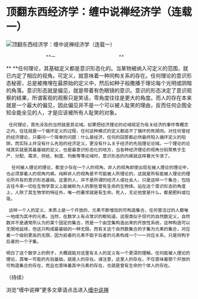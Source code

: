 顶翻东西经济学：缠中说禅经济学（连载一）
====

			

                                               

![顶翻东西经济学：缠中说禅经济学（连载一）](http://simg.sinajs.cn/blog7style/images/common/sg_trans.gif)

                                               

                   **一                        **

**      **任何理论，其基础定义都是意识形态化的。当某物被纳入可定义的范围，就已内定了相应的视角。可定义，就意味着一种同构关系的存在。任何理论的意识形态秘密，总是被掩埋在最原始的定义中，然后如种子般撒播于理论每个光明或阴暗的角落。意识形态就是偏见，就是带着有色眼镜的意识。意识的形态决定了意识观察的结果，所谓客观的观察只是笑话，零角度往往是更大的角度。而人的存在本来就是一个最大的偏见，因此偏见并不是一个可以被人耻笑的理由，反而任何企图全知全能全见的人，才是应该被所有人耻笑的对象。

     任何理论，首先涉及的当然就是其论域。如果把经济理论的论域规定为有关经济的事件等概念之内，往往就是一个循环定义的过程，任何这种模式的定义都逃不了循环的死胡同。对任何曾经的经济理论，只要问一个简单的问题：什么是经济，任何的回答都必然最终陷入循环定义的陷阱。而实际上并没有什么先验的经济定义，更没有什么关于经济的先验理论论域。一个理论的论域其实就是其最基础的定义，也是最意识形态化的地方，当各种经济理论的视角分别聚焦于生产、分配、需求、供给、制度、均衡等等论域时，意识形态的内裤就这样春光乍泄了。

      任何被人理论的理论，都至少存在一个人的视角。非人的视角即使出现在被人理论的理论中，也必须穿着人的视角内裤。纯粹非人的视角是不可能被人所理论的，这就是所有能被人理论的理论所共有的意识形态基础。这里的人，并不是所谓的经济人或社会人，只是这样一个集合，包括古往今来一切在生物学意义上能被称为人的那些曾有生命的生物体。站在这个意识形态的角度上，人除了其生物学的特征外，唯一的要求就是有生命。死人，无论他曾是什么，都是肥料或垃圾。

     这样一个人的定义，本质上是一个开放的、元素不断增加的可构造集合，任何曾活过的人都唯一地成为其中的元素。当然，在数学上有点常识的都知道，这很类似于现代的自然数定义，自然数并不是通常所认为的某个固定的集合，而是一个由空集构造出来的开放性系统，这种构造可以无限地延续，但这只构成最基础的一种无限。而有关这个自然数集合的子集为元素的集合，对应着一个级别更高的无限，因为前者的元素不能于后者的元素构成一个一一对应关系，只是同构于后者的一个子集。

    明白了这个数学上的例子，大概就能对这里有关人的定义有一个更深的理解。任何能被人理论的理论，其唯一可能的先验基础，就是人的存在。请注意，这里人的存在，不仅意味着那个开放的可构造集合的存在，而且也意味着其中元素的存在，也就是曾有生命的个体人的存在。

（待续）

浏览“缠中说禅”更多文章请点击进入[缠中说禅](http://blog.sina.com.cn/m/chzhshch)

  

